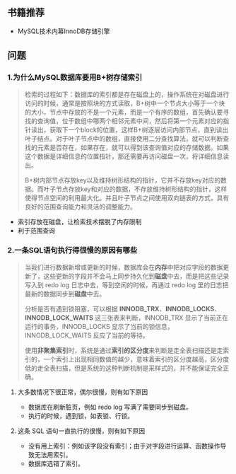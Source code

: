 ## 书籍推荐

- MySQL技术内幕InnoDB存储引擎

## 问题

### 1.为什么MySQL数据库要用B+树存储索引

> 检索的过程如下：数据库的索引都是存在磁盘上的，操作系统在对磁盘进行访问的时候，通常是按照块的方式读取，B+树中一个节点大小等于一个块的大小，节点中存放的不是一个元素，而是一个有序的数组，首先确认要寻找的查询值，位于数组中哪两个相邻元素中间，然后将第一个元素对应的指针读出，获取下一个block的位置，这样B+树逐层访问内部节点，直到读出叶子结点。对于叶子节点中的数组，直接使用二分查找算法，就可以判断查找的元素是否存在，如果存在，就可以得到该查询值对应的存储数据。如果这个数据是详细信息的位置指针，那还需要再访问磁盘一次，将详细信息读出。
>
> B+树内部节点存放key以及维持树形结构的指针，它并不存放key对应的数据。而叶子节点存放key和对应的数据，不存放维持树形结构的指针，这样使得节点空间的利用最大化。并且叶子节点之间使用双向链表的方式，具有良好的范围查询能力和灵活的调整能力。

- 索引存放在磁盘，让检索技术摆脱了内存限制
- 利于范围查询

### 2.一条SQL语句执行得很慢的原因有哪些

> 当我们进行数据新增或更新的时候，数据库会在**内存**中把对应字段的数据更新了，这些更新的字段并不会马上同步持久化到**磁盘**中去，而是把这些记录写入到 redo log 日志中去，等到空闲的时候，再通过 redo log 里的日志把最新的数据同步到**磁盘**中去。
>
> 分析是否有遇到锁阻塞，可以根据 **INNODB_TRX**、**INNODB_LOCKS**、**INNODB_LOCK_WAITS** 这三张表来判断，INNODB_TRX 显示了当前正在运行的事务，INNODB_LOCKS 显示了当前的锁信息，INNODB_LOCK_WAITS 反应了当前的等待。
>
> 使用**非聚集索引**时，系统是通过**索引的区分度**来判断是走全表扫描还是走索引的，一个索引上出现相同数值的越少，意味着索引的区分度越高，区分度低的走全表扫描，但是系统的这种判断机制是采样式的，并不能保证完全正确。

1. 大多数情况下很正常，偶尔很慢，则有如下原因
   - 数据库在刷新脏页，例如 redo log 写满了需要同步到磁盘。
   - 执行的时候，遇到锁，如表锁、行锁。

2. 这条 SQL 语句一直执行的很慢，则有如下原因
   - 没有用上索引：例如该字段没有索引；由于对字段进行运算、函数操作导致无法用索引。
   - 数据库选错了索引。